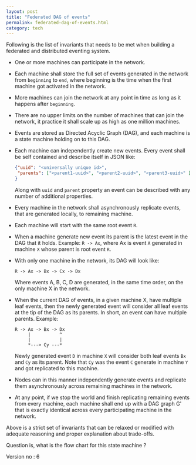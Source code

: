 ```yaml
---
layout: post
title: "Federated DAG of events"
permalink: federated-dag-of-events.html
category: tech
---
```


Following is the list of invariants that needs to be met when
building a federated and distributed eventing system.

* One or more machines can participate in the network.
* Each machine shall store the full set of events generated in the network
  from `beginning` to `end`, where beginning is the time when the first
  machine got activated in the network.
* More machines can join the network at any point in time as long as
  it happens after `beginning`.
* There are no upper limits on the number of machines that can join
  the network, it practice it shall scale up as high as one million
  machines.
* Events are stored as Directed Acyclic Graph (DAG), and each machine is
  a state machine holding on to this DAG.
* Each machine can independently create new events. Every event shall be
  self contained and describe itself in JSON like:
  ```json
  {"uuid": "<universally unique id>",
   "parents": ["<parent1-uuid>", "<parent2-uuid>", "<parent3-uuid>" ],
  }
  ```
  Along with `uuid` and `parent` property an event can be described with
  any number of additional properties.
* Every machine in the network shall asynchronously replicate events,
  that are generated locally, to remaining machine.
* Each machine will start with the same root event `R`.
* When a machine generate new event its parent is the latest
  event in the DAG that it holds. Example: `R -> Ax`, where Ax is event
  `A` generated in machine `X` whose parent is root event `R`.
* With only one machine in the network, its DAG will look like:

      R -> Ax -> Bx -> Cx -> Dx

  Where events A, B, C, D are generated, in the same time order, on the
  only machine X in the network.

* When the current DAG of events, in a given machine X, have multiple leaf
  events, then the newly generated event will consider all leaf events
  at the tip of the DAG as its parents. In short, an event can have
  multiple parents. Example:

      R -> Ax -> Bx -> Dx
           |           ^
           |           |
           *---> Cy ---*

  Newly generated event `D` in machine `X` will consider both leaf events
  `Bx` and `Cy` as its parent. Note that `Cy` was the event `C` generate
  in machine `Y` and got replicated to this machine.
* Nodes can in this manner independently generate events and replicate
  them asynchronously across remaining machines in the network.
* At any point, if we stop the world and finish replicating remaining
  events from every machine, each machine shall end up with a DAG graph G'
  that is exactly identical across every participating machine in the network.

Above is a strict set of invariants that can be relaxed or modified with
adequate reasoning and proper explanation about trade-offs.

Question is, what is the flow chart for this state machine ?

Version no : 6
